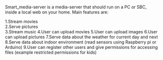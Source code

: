 Smart_media-server is a media-server that should run on a PC or SBC, inside a local web on your home.
Main features are:

1.Stream movies  
2.Serve pictures  
3.Stream music
4.User can upload movies
5.User can upload images
6.User can upload pictures
7.Serve data about the weather for current day and next
8.Serve data about indoor environment (read sensors using Raspberry pi or Arduino)
9.User can register other users and give permissions for accessing files (example restricted permissions for kids)
 
